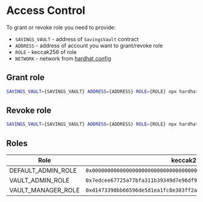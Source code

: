 # Access Control

To grant or revoke role you need to provide:

- `SAVINGS_VAULT` - address of `SavingsVault` contract
- `ADDRESS` - address of account you want to grant/revoke role
- `ROLE` - keccak256 of role
- `NETWORK` - network from [hardhat config](/hardhat.config.ts)

## Grant role

```bash
SAVINGS_VAULT={SAVINGS_VAULT} ADDRESS={ADDRESS} ROLE={ROLE} npx hardhat run --network {NETWORK} ./scripts/transaction/access-control/grant-role.ts
```

## Revoke role

```bash
SAVINGS_VAULT={SAVINGS_VAULT} ADDRESS={ADDRESS} ROLE={ROLE} npx hardhat run --network {NETWORK} ./scripts/transaction/access-control/revoke-role.ts
```

## Roles

| Role                  | keccak256                                                            |
|-----------------------|----------------------------------------------------------------------|
| DEFAULT_ADMIN_ROLE    | `0x0000000000000000000000000000000000000000000000000000000000000000` |
| VAULT_ADMIN_ROLE      | `0x7edcee67725a77bfa311b39349d7e96df9b23fbdbdcb328dfc17d77926920c13` |
| VAULT_MANAGER_ROLE    | `0xd1473398bb66596de5d1ea1fc8e303ff2ac23265adc9144b1b52065dc4f0934b` |
